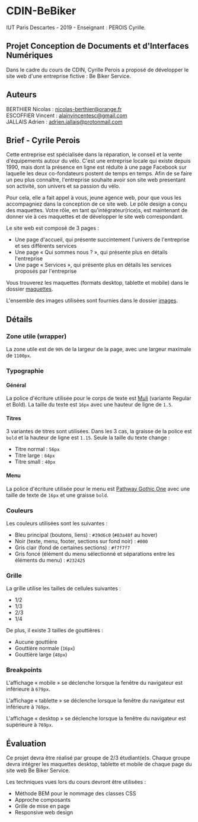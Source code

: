 # CDIN-BeBiker
IUT Paris Descartes - 2019 - Enseignant : PEROIS Cyrille.

## Projet Conception de Documents et d'Interfaces Numériques

Dans le cadre du cours de CDIN, Cyrille Perois a proposé de développer le site web d'une
entreprise fictive : Be Biker Service.

## Auteurs

BERTHIER Nicolas : <nicolas-berthier@orange.fr>  
ESCOFFIER Vincent : <alainvincentesc@gmail.com>  
JALLAIS Adrien : <adrien.jallais@protonmail.com>  

## Brief - Cyrile Perois

Cette entreprise est spécialisée dans la réparation, le conseil et la vente
d'équipements autour du vélo. C'est une entreprise locale qui existe depuis
1990, mais dont la présence en ligne est réduite à une page Facebook sur
laquelle les deux co-fondateurs postent de temps en temps. Afin de se faire un
peu plus connaître, l'entreprise souhaite avoir son site web presentant son
activité, son univers et sa passion du vélo.

Pour cela, elle a fait appel à vous, jeune agence web, pour que vous les
accompagniez dans la conception de ce site web. Le pôle design a conçu des
maquettes. Votre rôle, en tant qu'intégrateur(rice)s, est maintenant de donner
vie à ces maquettes et de développer le site web correspondant.

Le site web est composé de 3 pages :

* Une page d'accueil, qui présente succintement l'univers de l'entreprise et ses différents services
* Une page « Qui sommes nous ? », qui présente plus en détails l'entreprise
* Une page « Services », qui présente plus en détails les services proposés par l'entreprise

Vous trouverez les maquettes (formats desktop, tablette et mobile) dans le
dossier [maquettes](./maquettes).

L'ensemble des images utilisées sont fournies dans le dossier
[images](./images).

## Détails

### Zone utile (wrapper)

La zone utile est de `90%` de la largeur de la page, avec une largeur maximale
de `1100px`.

### Typographie

#### Général

La police d'écriture utilisée pour le corps de texte est
[Muli](https://fonts.google.com/specimen/Muli) (variante Regular et Bold). La
taille du texte est `16px` avec une hauteur de ligne de `1.5`.

#### Titres

3 variantes de titres sont utilisées. Dans les 3 cas, la graisse de la police
est `bold` et la hauteur de ligne est `1.15`. Seule la taille du texte change :

* Titre normal : `56px`
* Titre large : `64px`
* Titre small : `40px`


#### Menu

La police d'écriture utilisée pour le menu est [Pathway Gothic
One](https://fonts.google.com/specimen/Pathway+Gothic+One) avec une taille de
texte de `16px` et une graisse `bold`.

### Couleurs

Les couleurs utilisées sont les suivantes :

* Bleu principal (boutons, liens) : `#39d6c0` (`#03a48f` au hover)
* Noir (texte, menu, footer, sections sur fond noir) : `#000`
* Gris clair (fond de certaines sections) : `#f7f7f7`
* Gris foncé (élément du menu sélectionné et séparations entre les éléments du menu) : `#232425`

### Grille

La grille utilise les tailles de cellules suivantes :

* 1/2
* 1/3
* 2/3
* 1/4

De plus, il existe 3 tailles de gouttières :

* Aucune gouttière
* Gouttière normale (`16px`)
* Gouttière large (`48px`)

### Breakpoints

L'affichage « mobile » se déclenche lorsque la fenêtre du navigateur est
inférieure à `679px`.

L'affichage « tablette » se déclenche lorsque la fenêtre du navigateur est
inférieure à `769px`.

L'affichage « desktop » se déclenche lorsque la fenêtre du navigateur est
supérieure à `769px`.

## Évaluation

Ce projet devra être réalisé par groupe de 2/3 étudiant(e)s. Chaque groupe
devra intégrer les maquettes desktop, tablette et mobile de chaque page du site
web Be Biker Service.

Les techniques vues lors du cours devront être utilisées :

* Méthode BEM pour le nommage des classes CSS
* Approche composants
* Grille de mise en page
* Responsive web design
